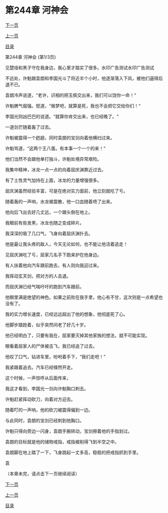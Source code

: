<h1>第244章  河神会</h1>
            <div><p><a href="./0730_%E7%AC%AC244%E7%AB%A0_%E6%B2%B3%E7%A5%9E%E4%BC%9A.md">下一页</a></p><p><a href="./0728_%E7%AC%AC243%E7%AB%A0_%E8%A1%80%E9%BE%99.md">上一页</a></p><p><a href="../">目录</a></p></div>
            <div><p>第244章  河神会 (第1/3页)</p><p>见楚瑶和黑子守在我身边，我心里才踏实了很多。水印广告测试水印广告测试</p><p>不远处，许魁跟袁朗和李国光斗了将近半个小时，他逐渐落入下风，被他们逼得后退不已。</p><p>袁朗冷声说道，“老许，识相的把玉佩交出来，我们可以饶你一命！“</p><p>许魁脾气倔强。怒道，“做梦吧，就算是死，我也不会把它交给你们！“</p><p>李国光则凶巴巴的说道。“就算你肯交出来，也已经晚了。“</p><p>一道剑芒随着轰了过去。</p><p>许魁被震得一个趔趄，同时袁朗的宝剑向着他横扫过来。</p><p>许魁骂道，“这两个王八蛋。有本事一个一个的来！“</p><p>他们当然不会跟他单打独斗，许魁处境异常艰险。</p><p>我集中精神，冰龙一点一点的向着屈庆渊靠近过去。</p><p>有了土性灵气加持在上面，冰龙的力量增强很多。</p><p>屈庆渊虽然经验丰富，可是在绝对实力面前，他立刻就吃了亏。</p><p>随着轰的一声响，水龙被震散，他一口血随着喷了出来。</p><p>他向后飞出去好几丈远，一个跟头倒在地上。</p><p>我眼前有些发黑，冰龙也随之变成碎片。</p><p>我深深的吸了几口气，飞身向着屈庆渊扑去。</p><p>他是最让我头疼的敌人，今天无论如何，也不能让他活着逃走！</p><p>见屈庆渊吃了亏，屈家几名手下跑来护在他身边。</p><p>有人扶着他向汽车跟前跑去，有人则向我迎过来。</p><p>我挥动玄天剑，把对方的人击退。</p><p>而屈庆渊已经气喘吁吁的跑到汽车跟前。</p><p>他眼里满是绝望的神色。如果之前败在我手里，他心有不甘，这次则是一点希望也没有了。</p><p>我的实力增长速度，已经远远超出了他的想象，他彻底死了心。</p><p>他脚步踉跄着，似乎突然间老了好几十岁。</p><p>他已经明白了，只要有我在，屈家要灭掉其他家族的想法，就不可能实现。</p><p>眼看着屈家人的尸体被击飞，我已经追了过去。</p><p>他叹了口气，钻进车里，吩咐着手下，“我们走吧！“</p><p>我紧跟着追去。汽车已经倏然开走。</p><p>这个时候，一声惊呼从后面传来，</p><p>我这才看到，李国光一剑向许魁胸口刺去。</p><p>许魁赶紧挥动砍刀，向着对方迎去。</p><p>随着叮的一声响，他的砍刀被震得偏到一边。</p><p>与此同时，袁朗的宝剑已经刺到他胸口。</p><p>许魁只得向旁边一闪身，袁朗手腕转动，宝剑擦着他的手指划过。</p><p>袁朗的目标就是他的储物戒指，戒指被削得飞到半空之中。</p><p>袁朗脚在地上踏了一下，飞身跳起一丈多高，稳稳的把戒指抓到手里。</p><p>袁</p><p>（本章未完，请点击下一页继续阅读）</p></div>
            <div><p><a href="./0730_%E7%AC%AC244%E7%AB%A0_%E6%B2%B3%E7%A5%9E%E4%BC%9A.md">下一页</a></p><p><a href="./0728_%E7%AC%AC243%E7%AB%A0_%E8%A1%80%E9%BE%99.md">上一页</a></p><p><a href="../">目录</a></p></div>